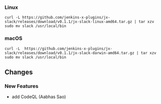 ### Linux

```shell
curl -L https://github.com/jenkins-x-plugins/jx-slack/releases/download/v0.1.1/jx-slack-linux-amd64.tar.gz | tar xzv 
sudo mv slack /usr/local/bin
```

### macOS

```shell
curl -L  https://github.com/jenkins-x-plugins/jx-slack/releases/download/v0.1.1/jx-slack-darwin-amd64.tar.gz | tar xzv
sudo mv slack /usr/local/bin
```
## Changes

### New Features

* add CodeQL (Aabhas Sao)
